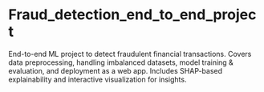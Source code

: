 # Fraud_detection_end_to_end_project
End-to-end ML project to detect fraudulent financial transactions. Covers data preprocessing, handling imbalanced datasets, model training &amp; evaluation, and deployment as a web app. Includes SHAP-based explainability and interactive visualization for insights.
